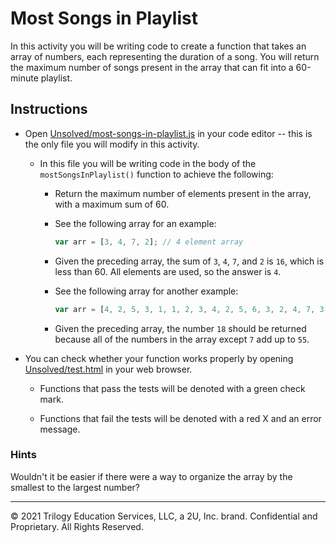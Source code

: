 # Most Songs in Playlist

In this activity you will be writing code to create a function that takes an array of numbers, each representing the duration of a song. You will return the maximum number of songs present in the array that can fit into a 60-minute playlist.

## Instructions

* Open [Unsolved/most-songs-in-playlist.js](Unsolved/most-songs-in-playlist.js) in your code editor -- this is the only file you will modify in this activity.

  * In this file you will be writing code in the body of the `mostSongsInPlaylist()` function to achieve the following:

    * Return the maximum number of elements present in the array, with a maximum sum of 60.

    * See the following array for an example:

      ```js
      var arr = [3, 4, 7, 2]; // 4 element array
      ```

    * Given the preceding array, the sum of `3`, `4`, `7`, and `2` is `16`, which is less than 60. All elements are used, so the answer is `4`.

    * See the following array for another example:

      ```js
      var arr = [4, 2, 5, 3, 1, 1, 2, 3, 4, 2, 5, 6, 3, 2, 4, 7, 3, 2, 3]; // 19 element array
      ```

    * Given the preceding array, the number `18` should be returned because all of the numbers in the array except `7` add up to `55`.

* You can check whether your function works properly by opening [Unsolved/test.html](Unsolved/test.html) in your web browser.

  * Functions that pass the tests will be denoted with a green check mark.

  * Functions that fail the tests will be denoted with a red X and an error message.

### Hints

Wouldn't it be easier if there were a way to organize the array by the smallest to the largest number?

---
© 2021 Trilogy Education Services, LLC, a 2U, Inc. brand. Confidential and Proprietary. All Rights Reserved.

